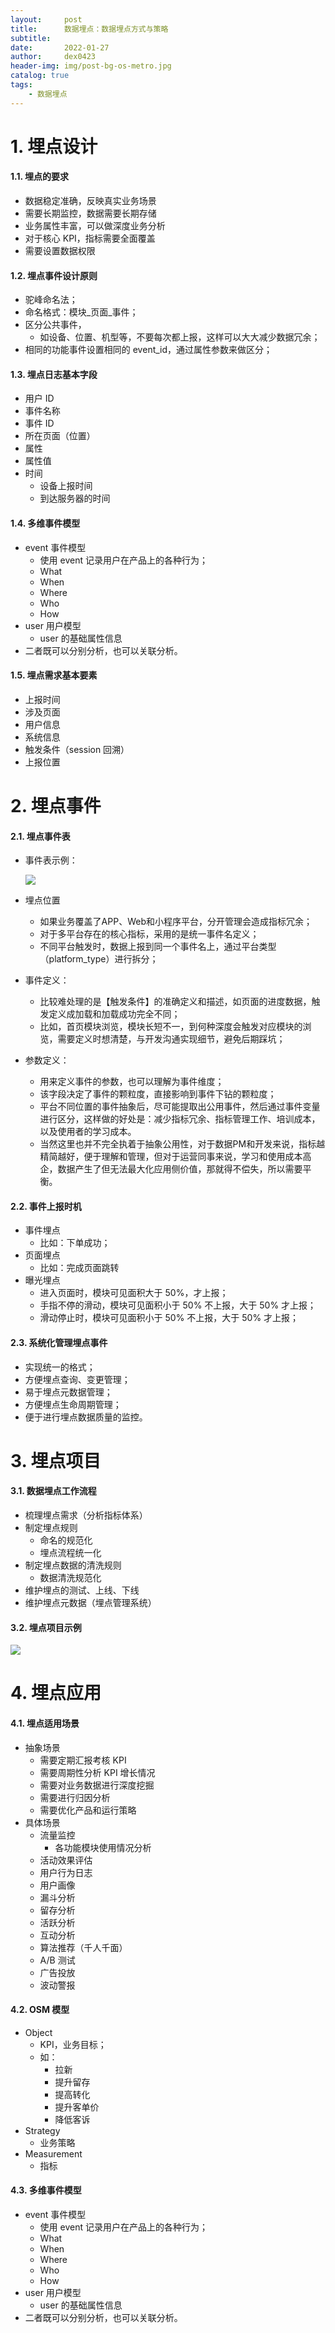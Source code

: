 ```yaml
---
layout:     post
title:      数据埋点：数据埋点方式与策略
subtitle:   
date:       2022-01-27
author:     dex0423
header-img: img/post-bg-os-metro.jpg
catalog: true
tags:
    - 数据埋点
---
```


# 1. 埋点设计

#### 1.1. 埋点的要求

- 数据稳定准确，反映真实业务场景
- 需要长期监控，数据需要长期存储
- 业务属性丰富，可以做深度业务分析
- 对于核心 KPI，指标需要全面覆盖
- 需要设置数据权限

#### 1.2. 埋点事件设计原则

- 驼峰命名法；
- 命名格式：模块_页面_事件；
- 区分公共事件，
  - 如设备、位置、机型等，不要每次都上报，这样可以大大减少数据冗余；
- 相同的功能事件设置相同的 event_id，通过属性参数来做区分；

#### 1.3. 埋点日志基本字段

- 用户 ID
- 事件名称
- 事件 ID
- 所在页面（位置）
- 属性
- 属性值
- 时间
  - 设备上报时间
  - 到达服务器的时间

#### 1.4. 多维事件模型

- event 事件模型
  - 使用 event 记录用户在产品上的各种行为；
  - What
  - When
  - Where
  - Who
  - How
- user 用户模型
  - user 的基础属性信息
- 二者既可以分别分析，也可以关联分析。

#### 1.5. 埋点需求基本要素

- 上报时间
- 涉及页面
- 用户信息
- 系统信息
- 触发条件（session 回溯）
- 上报位置


# 2. 埋点事件

#### 2.1. 埋点事件表

- 事件表示例：

    ![]({{site.baseurl}}/img-post/数据埋点-3.png)

- 埋点位置
  - 如果业务覆盖了APP、Web和小程序平台，分开管理会造成指标冗余；
  - 对于多平台存在的核心指标，采用的是统一事件名定义；
  - 不同平台触发时，数据上报到同一个事件名上，通过平台类型（platform_type）进行拆分；

- 事件定义：
  - 比较难处理的是【触发条件】的准确定义和描述，如页面的进度数据，触发定义成加载和加载成功完全不同；
  - 比如，首页模块浏览，模块长短不一，到何种深度会触发对应模块的浏览，需要定义时想清楚，与开发沟通实现细节，避免后期踩坑；

- 参数定义：
  - 用来定义事件的参数，也可以理解为事件维度；
  - 该字段决定了事件的颗粒度，直接影响到事件下钻的颗粒度；
  - 平台不同位置的事件抽象后，尽可能提取出公用事件，然后通过事件变量进行区分，这样做的好处是：减少指标冗余、指标管理工作、培训成本，以及使用者的学习成本。
  - 当然这里也并不完全执着于抽象公用性，对于数据PM和开发来说，指标越精简越好，便于理解和管理，但对于运营同事来说，学习和使用成本高企，数据产生了但无法最大化应用侧价值，那就得不偿失，所以需要平衡。


#### 2.2. 事件上报时机

- 事件埋点
  - 比如：下单成功；
- 页面埋点
  - 比如：完成页面跳转
- 曝光埋点
  - 进入页面时，模块可见面积大于 50%，才上报；
  - 手指不停的滑动，模块可见面积小于 50% 不上报，大于 50% 才上报；
  - 滑动停止时，模块可见面积小于 50% 不上报，大于 50% 才上报；


#### 2.3. 系统化管理埋点事件

- 实现统一的格式；
- 方便埋点查询、变更管理；
- 易于埋点元数据管理；
- 方便埋点生命周期管理；
- 便于进行埋点数据质量的监控。


# 3. 埋点项目

#### 3.1. 数据埋点工作流程

- 梳理埋点需求（分析指标体系）
- 制定埋点规则
  - 命名的规范化
  - 埋点流程统一化
- 制定埋点数据的清洗规则
  - 数据清洗规范化
- 维护埋点的测试、上线、下线
- 维护埋点元数据（埋点管理系统）

#### 3.2. 埋点项目示例

![]({{site.baseurl}}/img-post/指标体系方法论-4.png)

# 4. 埋点应用

#### 4.1. 埋点适用场景

- 抽象场景
  - 需要定期汇报考核 KPI
  - 需要周期性分析 KPI 增长情况
  - 需要对业务数据进行深度挖掘
  - 需要进行归因分析
  - 需要优化产品和运行策略
- 具体场景
  - 流量监控
    - 各功能模块使用情况分析
  - 活动效果评估
  - 用户行为日志
  - 用户画像
  - 漏斗分析
  - 留存分析
  - 活跃分析
  - 互动分析
  - 算法推荐（千人千面）
  - A/B 测试
  - 广告投放
  - 波动警报

#### 4.2. OSM 模型

- Object
  - KPI，业务目标；
  - 如：
    - 拉新
    - 提升留存
    - 提高转化
    - 提升客单价
    - 降低客诉
- Strategy
  - 业务策略
- Measurement
  - 指标

#### 4.3. 多维事件模型

- event 事件模型
  - 使用 event 记录用户在产品上的各种行为；
  - What
  - When
  - Where
  - Who
  - How
- user 用户模型
  - user 的基础属性信息
- 二者既可以分别分析，也可以关联分析。